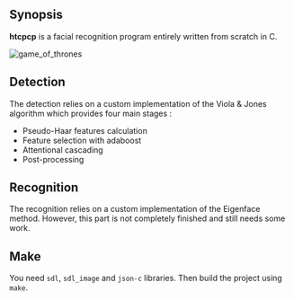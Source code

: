 
## Synopsis

**htcpcp** is a facial recognition program entirely written from scratch in C.

![game_of_thrones](https://user-images.githubusercontent.com/2095991/42735748-d089da54-8859-11e8-8f0d-61f3abe50a0c.png)

## Detection

The detection relies on a custom implementation of the Viola & Jones algorithm which provides four main stages :

* Pseudo-Haar features calculation
* Feature selection with adaboost
* Attentional cascading
* Post-processing

## Recognition

The recognition relies on a custom implementation of the Eigenface method.
However, this part is not completely finished and still needs some work.

## Make

You need `sdl`, `sdl_image` and `json-c` libraries. Then build the project using `make`.

